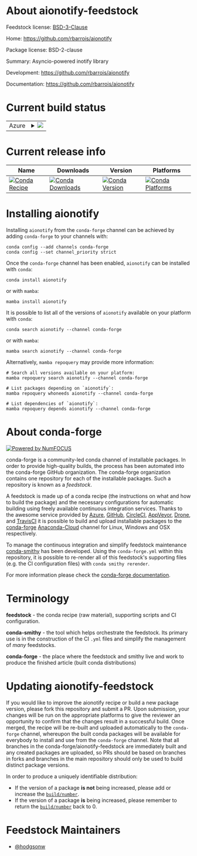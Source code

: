 About aionotify-feedstock
=========================

Feedstock license: [BSD-3-Clause](https://github.com/conda-forge/aionotify-feedstock/blob/main/LICENSE.txt)

Home: https://github.com/rbarrois/aionotify

Package license: BSD-2-clause

Summary: Asyncio-powered inotify library

Development: https://github.com/rbarrois/aionotify

Documentation: https://github.com/rbarrois/aionotify

Current build status
====================


<table>
    
  <tr>
    <td>Azure</td>
    <td>
      <details>
        <summary>
          <a href="https://dev.azure.com/conda-forge/feedstock-builds/_build/latest?definitionId=2670&branchName=main">
            <img src="https://dev.azure.com/conda-forge/feedstock-builds/_apis/build/status/aionotify-feedstock?branchName=main">
          </a>
        </summary>
        <table>
          <thead><tr><th>Variant</th><th>Status</th></tr></thead>
          <tbody><tr>
              <td>linux_64_python3.10.____cpython</td>
              <td>
                <a href="https://dev.azure.com/conda-forge/feedstock-builds/_build/latest?definitionId=2670&branchName=main">
                  <img src="https://dev.azure.com/conda-forge/feedstock-builds/_apis/build/status/aionotify-feedstock?branchName=main&jobName=linux&configuration=linux%20linux_64_python3.10.____cpython" alt="variant">
                </a>
              </td>
            </tr><tr>
              <td>linux_64_python3.11.____cpython</td>
              <td>
                <a href="https://dev.azure.com/conda-forge/feedstock-builds/_build/latest?definitionId=2670&branchName=main">
                  <img src="https://dev.azure.com/conda-forge/feedstock-builds/_apis/build/status/aionotify-feedstock?branchName=main&jobName=linux&configuration=linux%20linux_64_python3.11.____cpython" alt="variant">
                </a>
              </td>
            </tr><tr>
              <td>linux_64_python3.8.____cpython</td>
              <td>
                <a href="https://dev.azure.com/conda-forge/feedstock-builds/_build/latest?definitionId=2670&branchName=main">
                  <img src="https://dev.azure.com/conda-forge/feedstock-builds/_apis/build/status/aionotify-feedstock?branchName=main&jobName=linux&configuration=linux%20linux_64_python3.8.____cpython" alt="variant">
                </a>
              </td>
            </tr><tr>
              <td>linux_64_python3.9.____73_pypy</td>
              <td>
                <a href="https://dev.azure.com/conda-forge/feedstock-builds/_build/latest?definitionId=2670&branchName=main">
                  <img src="https://dev.azure.com/conda-forge/feedstock-builds/_apis/build/status/aionotify-feedstock?branchName=main&jobName=linux&configuration=linux%20linux_64_python3.9.____73_pypy" alt="variant">
                </a>
              </td>
            </tr><tr>
              <td>linux_64_python3.9.____cpython</td>
              <td>
                <a href="https://dev.azure.com/conda-forge/feedstock-builds/_build/latest?definitionId=2670&branchName=main">
                  <img src="https://dev.azure.com/conda-forge/feedstock-builds/_apis/build/status/aionotify-feedstock?branchName=main&jobName=linux&configuration=linux%20linux_64_python3.9.____cpython" alt="variant">
                </a>
              </td>
            </tr>
          </tbody>
        </table>
      </details>
    </td>
  </tr>
</table>

Current release info
====================

| Name | Downloads | Version | Platforms |
| --- | --- | --- | --- |
| [![Conda Recipe](https://img.shields.io/badge/recipe-aionotify-green.svg)](https://anaconda.org/conda-forge/aionotify) | [![Conda Downloads](https://img.shields.io/conda/dn/conda-forge/aionotify.svg)](https://anaconda.org/conda-forge/aionotify) | [![Conda Version](https://img.shields.io/conda/vn/conda-forge/aionotify.svg)](https://anaconda.org/conda-forge/aionotify) | [![Conda Platforms](https://img.shields.io/conda/pn/conda-forge/aionotify.svg)](https://anaconda.org/conda-forge/aionotify) |

Installing aionotify
====================

Installing `aionotify` from the `conda-forge` channel can be achieved by adding `conda-forge` to your channels with:

```
conda config --add channels conda-forge
conda config --set channel_priority strict
```

Once the `conda-forge` channel has been enabled, `aionotify` can be installed with `conda`:

```
conda install aionotify
```

or with `mamba`:

```
mamba install aionotify
```

It is possible to list all of the versions of `aionotify` available on your platform with `conda`:

```
conda search aionotify --channel conda-forge
```

or with `mamba`:

```
mamba search aionotify --channel conda-forge
```

Alternatively, `mamba repoquery` may provide more information:

```
# Search all versions available on your platform:
mamba repoquery search aionotify --channel conda-forge

# List packages depending on `aionotify`:
mamba repoquery whoneeds aionotify --channel conda-forge

# List dependencies of `aionotify`:
mamba repoquery depends aionotify --channel conda-forge
```


About conda-forge
=================

[![Powered by
NumFOCUS](https://img.shields.io/badge/powered%20by-NumFOCUS-orange.svg?style=flat&colorA=E1523D&colorB=007D8A)](https://numfocus.org)

conda-forge is a community-led conda channel of installable packages.
In order to provide high-quality builds, the process has been automated into the
conda-forge GitHub organization. The conda-forge organization contains one repository
for each of the installable packages. Such a repository is known as a *feedstock*.

A feedstock is made up of a conda recipe (the instructions on what and how to build
the package) and the necessary configurations for automatic building using freely
available continuous integration services. Thanks to the awesome service provided by
[Azure](https://azure.microsoft.com/en-us/services/devops/), [GitHub](https://github.com/),
[CircleCI](https://circleci.com/), [AppVeyor](https://www.appveyor.com/),
[Drone](https://cloud.drone.io/welcome), and [TravisCI](https://travis-ci.com/)
it is possible to build and upload installable packages to the
[conda-forge](https://anaconda.org/conda-forge) [Anaconda-Cloud](https://anaconda.org/)
channel for Linux, Windows and OSX respectively.

To manage the continuous integration and simplify feedstock maintenance
[conda-smithy](https://github.com/conda-forge/conda-smithy) has been developed.
Using the ``conda-forge.yml`` within this repository, it is possible to re-render all of
this feedstock's supporting files (e.g. the CI configuration files) with ``conda smithy rerender``.

For more information please check the [conda-forge documentation](https://conda-forge.org/docs/).

Terminology
===========

**feedstock** - the conda recipe (raw material), supporting scripts and CI configuration.

**conda-smithy** - the tool which helps orchestrate the feedstock.
                   Its primary use is in the construction of the CI ``.yml`` files
                   and simplify the management of *many* feedstocks.

**conda-forge** - the place where the feedstock and smithy live and work to
                  produce the finished article (built conda distributions)


Updating aionotify-feedstock
============================

If you would like to improve the aionotify recipe or build a new
package version, please fork this repository and submit a PR. Upon submission,
your changes will be run on the appropriate platforms to give the reviewer an
opportunity to confirm that the changes result in a successful build. Once
merged, the recipe will be re-built and uploaded automatically to the
`conda-forge` channel, whereupon the built conda packages will be available for
everybody to install and use from the `conda-forge` channel.
Note that all branches in the conda-forge/aionotify-feedstock are
immediately built and any created packages are uploaded, so PRs should be based
on branches in forks and branches in the main repository should only be used to
build distinct package versions.

In order to produce a uniquely identifiable distribution:
 * If the version of a package **is not** being increased, please add or increase
   the [``build/number``](https://docs.conda.io/projects/conda-build/en/latest/resources/define-metadata.html#build-number-and-string).
 * If the version of a package **is** being increased, please remember to return
   the [``build/number``](https://docs.conda.io/projects/conda-build/en/latest/resources/define-metadata.html#build-number-and-string)
   back to 0.

Feedstock Maintainers
=====================

* [@hodgsonw](https://github.com/hodgsonw/)

